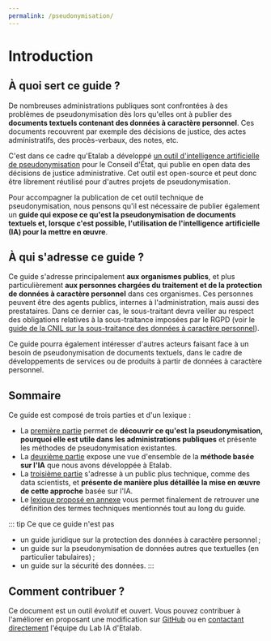 ```yaml
---
permalink: /pseudonymisation/
---
```


# Introduction

## À quoi sert ce guide ?

De nombreuses administrations publiques sont confrontées à des problèmes de pseudonymisation dès lors qu'elles ont à publier des **documents textuels contenant des données à caractère personnel**. Ces documents recouvrent par exemple des décisions de justice, des actes administratifs, des procès-verbaux, des notes, etc.

C'est dans ce cadre qu'Etalab a développé [un outil d'intelligence artificielle de pseudonymisation](https://github.com/etalab-ia/pseudonymisation_decisions_ce) pour le Conseil d'État, qui publie en open data des décisions de justice administrative. Cet outil est open-source et peut donc être librement réutilisé pour d'autres projets de pseudonymisation.

Pour accompagner la publication de cet outil technique de pseudonymisation, nous pensons qu'il est nécessaire de publier également un **guide qui expose ce qu'est la pseudonymisation de documents textuels et, lorsque c'est possible, l'utilisation de l'intelligence artificielle (IA) pour la mettre en œuvre**.

## À qui s'adresse ce guide ?

Ce guide s'adresse principalement **aux organismes publics**, et plus particulièrement **aux personnes chargées du traitement et de la protection de données à caractère personnel** dans ces organismes. Ces personnes peuvent être des agents publics, internes à l'administration, mais aussi des prestataires. Dans ce dernier cas, le sous-traitant devra veiller au respect des obligations relatives à la sous-traitance imposées par le RGPD (voir le [guide de la CNIL sur la sous-traitance des données à caractère personnel](https://www.cnil.fr/sites/default/files/atoms/files/rgpd-guide_sous-traitant-cnil.pdf)).

Ce guide pourra également intéresser d'autres acteurs faisant face à un besoin de pseudonymisation de documents textuels, dans le cadre de développements de services ou de produits à partir de données à caractère personnel. 

## Sommaire

Ce guide est composé de trois parties et d'un lexique :

- La [première partie](pourquoi-comment) permet de **découvrir ce qu'est la pseudonymisation, pourquoi elle est utile dans les administrations publiques** et présente les méthodes de pseudonymisation existantes.
- La [deuxième partie](etapes) expose une vue d'ensemble de la **méthode basée sur l'IA** que nous avons développée à Etalab.
- La [troisième partie](en-pratique) s'adresse à un public plus technique, comme des data scientists, et **présente de manière plus détaillée la mise en œuvre de cette approche** basée sur l'IA.
- Le [lexique proposé en annexe](lexique) vous permet finalement de retrouver une définition des termes techniques mentionnés tout au long du guide.

::: tip Ce que ce guide n'est pas
- un guide juridique sur la protection des données à caractère personnel ;
- un guide sur la pseudonymisation de données autres que textuelles (en particulier tabulaires) ;
- un guide sur la sécurité des données.
:::

## Comment contribuer ?

Ce document est un outil évolutif et ouvert. Vous pouvez contribuer à l'améliorer en proposant une modification sur [GitHub](https://github.com/etalab/guides.etalab.gouv.fr/edit/master/pseudonymisation/) ou en [contactant directement](mailto:lab-ia@data.gouv.fr) l'équipe du Lab IA d'Etalab. 

